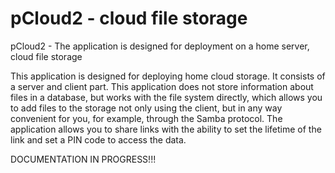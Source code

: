 # pCloud2 - cloud file storage

pCloud2 - The application is designed for deployment on a home server, cloud file storage

This application is designed for deploying home cloud storage.
It consists of a server and client part. This application does not store
information about files in a database, but works with the file system directly,
which allows you to add files to the storage not only using the client,
but in any way convenient for you, for example, through the Samba protocol.
The application allows you to share links with the ability to set the lifetime
of the link and set a PIN code to access the data.

DOCUMENTATION IN PROGRESS!!!
